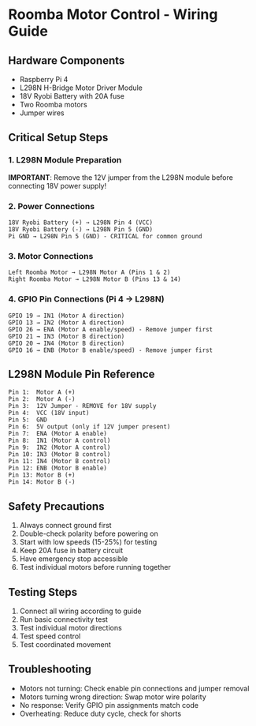 # Roomba Motor Control - Wiring Guide

## Hardware Components
- Raspberry Pi 4
- L298N H-Bridge Motor Driver Module
- 18V Ryobi Battery with 20A fuse
- Two Roomba motors
- Jumper wires

## Critical Setup Steps

### 1. L298N Module Preparation
**IMPORTANT**: Remove the 12V jumper from the L298N module before connecting 18V power supply!

### 2. Power Connections
```
18V Ryobi Battery (+) → L298N Pin 4 (VCC)
18V Ryobi Battery (-) → L298N Pin 5 (GND)
Pi GND → L298N Pin 5 (GND) - CRITICAL for common ground
```

### 3. Motor Connections
```
Left Roomba Motor → L298N Motor A (Pins 1 & 2)
Right Roomba Motor → L298N Motor B (Pins 13 & 14)
```

### 4. GPIO Pin Connections (Pi 4 → L298N)
```
GPIO 19 → IN1 (Motor A direction)
GPIO 13 → IN2 (Motor A direction)
GPIO 26 → ENA (Motor A enable/speed) - Remove jumper first
GPIO 21 → IN3 (Motor B direction)
GPIO 20 → IN4 (Motor B direction)
GPIO 16 → ENB (Motor B enable/speed) - Remove jumper first
```

## L298N Module Pin Reference
```
Pin 1:  Motor A (+)
Pin 2:  Motor A (-)
Pin 3:  12V Jumper - REMOVE for 18V supply
Pin 4:  VCC (18V input)
Pin 5:  GND
Pin 6:  5V output (only if 12V jumper present)
Pin 7:  ENA (Motor A enable)
Pin 8:  IN1 (Motor A control)
Pin 9:  IN2 (Motor A control)
Pin 10: IN3 (Motor B control)
Pin 11: IN4 (Motor B control)
Pin 12: ENB (Motor B enable)
Pin 13: Motor B (+)
Pin 14: Motor B (-)
```

## Safety Precautions
1. Always connect ground first
2. Double-check polarity before powering on
3. Start with low speeds (15-25%) for testing
4. Keep 20A fuse in battery circuit
5. Have emergency stop accessible
6. Test individual motors before running together

## Testing Steps
1. Connect all wiring according to guide
2. Run basic connectivity test
3. Test individual motor directions
4. Test speed control
5. Test coordinated movement

## Troubleshooting
- Motors not turning: Check enable pin connections and jumper removal
- Motors turning wrong direction: Swap motor wire polarity
- No response: Verify GPIO pin assignments match code
- Overheating: Reduce duty cycle, check for shorts